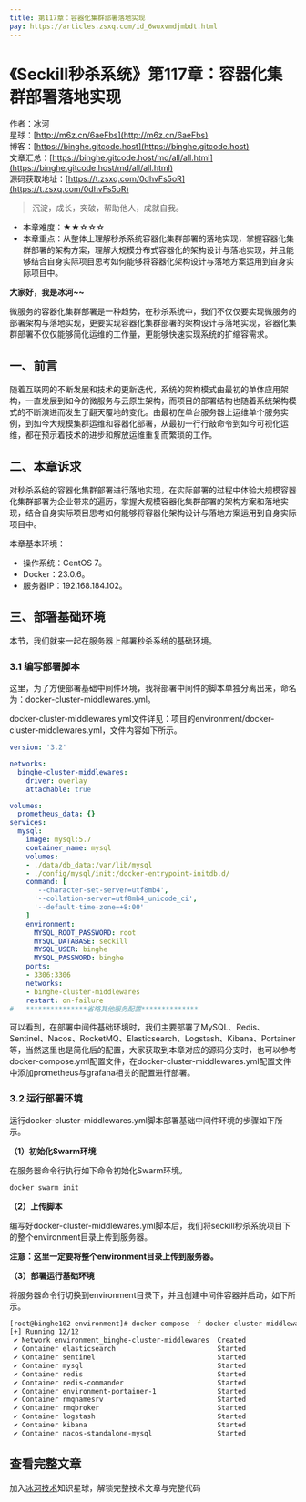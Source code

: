 ```yaml
---
title: 第117章：容器化集群部署落地实现
pay: https://articles.zsxq.com/id_6wuxvmdjmbdt.html
---
```


# 《Seckill秒杀系统》第117章：容器化集群部署落地实现

作者：冰河
<br/>星球：[http://m6z.cn/6aeFbs](http://m6z.cn/6aeFbs)
<br/>博客：[https://binghe.gitcode.host](https://binghe.gitcode.host)
<br/>文章汇总：[https://binghe.gitcode.host/md/all/all.html](https://binghe.gitcode.host/md/all/all.html)
<br/>源码获取地址：[https://t.zsxq.com/0dhvFs5oR](https://t.zsxq.com/0dhvFs5oR)

> 沉淀，成长，突破，帮助他人，成就自我。

* 本章难度：★★☆☆☆
* 本章重点：从整体上理解秒杀系统容器化集群部署的落地实现，掌握容器化集群部署的架构方案，理解大规模分布式容器化的架构设计与落地实现，并且能够结合自身实际项目思考如何能够将容器化架构设计与落地方案运用到自身实际项目中。

**大家好，我是冰河~~**

微服务的容器化集群部署是一种趋势，在秒杀系统中，我们不仅仅要实现微服务的部署架构与落地实现，更要实现容器化集群部署的架构设计与落地实现，容器化集群部署不仅仅能够简化运维的工作量，更能够快速实现系统的扩缩容需求。

## 一、前言

随着互联网的不断发展和技术的更新迭代，系统的架构模式由最初的单体应用架构，一直发展到如今的微服务与云原生架构，而项目的部署结构也随着系统架构模式的不断演进而发生了翻天覆地的变化。由最初在单台服务器上运维单个服务实例，到如今大规模集群运维和容器化部署，从最初一行行敲命令到如今可视化运维，都在预示着技术的进步和解放运维重复而繁琐的工作。

## 二、本章诉求

对秒杀系统的容器化集群部署进行落地实现，在实际部署的过程中体验大规模容器化集群部署为企业带来的遍历，掌握大规模容器化集群部署的架构方案和落地实现，结合自身实际项目思考如何能够将容器化架构设计与落地方案运用到自身实际项目中。

本章基本环境：

* 操作系统：CentOS 7。
* Docker：23.0.6。
* 服务器IP：192.168.184.102。

## 三、部署基础环境

本节，我们就来一起在服务器上部署秒杀系统的基础环境。

### 3.1 编写部署脚本

这里，为了方便部署基础中间件环境，我将部署中间件的脚本单独分离出来，命名为：docker-cluster-middlewares.yml。

docker-cluster-middlewares.yml文件详见：项目的environment/docker-cluster-middlewares.yml，文件内容如下所示。

```yaml
version: '3.2'

networks:
  binghe-cluster-middlewares:
    driver: overlay
    attachable: true

volumes:
  prometheus_data: {}
services:
  mysql:
    image: mysql:5.7
    container_name: mysql
    volumes:
    - ./data/db_data:/var/lib/mysql
    - ./config/mysql/init:/docker-entrypoint-initdb.d/
    command: [
      '--character-set-server=utf8mb4',
      '--collation-server=utf8mb4_unicode_ci',
      '--default-time-zone=+8:00'
    ]
    environment:
      MYSQL_ROOT_PASSWORD: root
      MYSQL_DATABASE: seckill
      MYSQL_USER: binghe
      MYSQL_PASSWORD: binghe
    ports:
    - 3306:3306
    networks:
    - binghe-cluster-middlewares
    restart: on-failure
#   ***************省略其他服务配置**************
```

可以看到，在部署中间件基础环境时，我们主要部署了MySQL、Redis、Sentinel、Nacos、RocketMQ、Elasticsearch、Logstash、Kibana、Portainer等，当然这里也是简化后的配置，大家获取到本章对应的源码分支时，也可以参考docker-compose.yml配置文件，在docker-cluster-middlewares.yml配置文件中添加prometheus与grafana相关的配置进行部署。

### 3.2 运行部署环境

运行docker-cluster-middlewares.yml脚本部署基础中间件环境的步骤如下所示。

**（1）初始化Swarm环境**

在服务器命令行执行如下命令初始化Swarm环境。

```bash
docker swarm init
```

**（2）上传脚本**

编写好docker-cluster-middlewares.yml脚本后，我们将seckill秒杀系统项目下的整个environment目录上传到服务器。

**注意：这里一定要将整个environment目录上传到服务器。**

**（3）部署运行基础环境**

将服务器命令行切换到environment目录下，并且创建中间件容器并启动，如下所示。

```bash
[root@binghe102 environment]# docker-compose -f docker-cluster-middlewares.yml up -d --force-recreate
[+] Running 12/12
 ✔ Network environment_binghe-cluster-middlewares  Created
 ✔ Container elasticsearch                         Started
 ✔ Container sentinel                              Started
 ✔ Container mysql                                 Started
 ✔ Container redis                                 Started
 ✔ Container redis-commander                       Started
 ✔ Container environment-portainer-1               Started
 ✔ Container rmqnamesrv                            Started
 ✔ Container rmqbroker                             Started
 ✔ Container logstash                              Started
 ✔ Container kibana                                Started
 ✔ Container nacos-standalone-mysql                Started
```

## 查看完整文章

加入[冰河技术](http://m6z.cn/6aeFbs)知识星球，解锁完整技术文章与完整代码